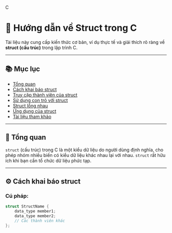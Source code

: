 C
# 📖 Hướng dẫn về Struct trong C

Tài liệu này cung cấp kiến thức cơ bản, ví dụ thực tế và giải thích rõ ràng về **struct (cấu trúc)** trong lập trình C.

---

## 📚 Mục lục

- [Tổng quan](#tổng-quan)
- [Cách khai báo struct](#cách-khai-báo-struct)
- [Truy cập thành viên của struct](#truy-cập-thành-viên-của-struct)
- [Sử dụng con trỏ với struct](#sử-dụng-con-trỏ-với-struct)
- [Struct lồng nhau](#struct-lồng-nhau)
- [Ứng dụng của struct](#ứng-dụng-của-struct)
- [Tài liệu tham khảo](#tài-liệu-tham-khảo)

---

## 🧠 Tổng quan

`struct` (cấu trúc) trong C là một kiểu dữ liệu do người dùng định nghĩa, cho phép nhóm nhiều biến có kiểu dữ liệu khác nhau lại với nhau. `struct` rất hữu ích khi bạn cần tổ chức dữ liệu phức tạp.

---

## ⚙️ Cách khai báo struct

### Cú pháp:
```c
struct StructName {
    data_type member1;
    data_type member2;
    // Các thành viên khác
};